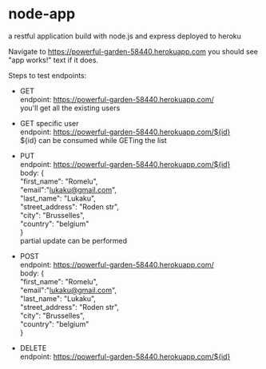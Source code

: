# node-app
a restful application build with node.js and express deployed to heroku


Navigate to https://powerful-garden-58440.herokuapp.com you should see "app works!" text if it does.

Steps to test endpoints:

- GET <br>
  endpoint: https://powerful-garden-58440.herokuapp.com/ <br>
  you'll get all the existing users
  
- GET specific user <br>
  endpoint: https://powerful-garden-58440.herokuapp.com/${id} <br>
  ${id} can be consumed while GETing the list <br>
  
- PUT <br>
  endpoint: https://powerful-garden-58440.herokuapp.com/${id} <br>
  body: { <br>
    "first_name": "Romelu", <br>
    "email":"lukaku@gmail.com",<br>
    "last_name": "Lukaku",<br>
    "street_address": "Roden str",<br>
    "city": "Brusselles",<br>
    "country": "belgium"<br>
  } <br>
  partial update can be performed
  
 - POST <br>
   endpoint: https://powerful-garden-58440.herokuapp.com/ <br>
   body: {<br>
     "first_name": "Romelu",<br>
     "email":"lukaku@gmail.com",<br>
     "last_name": "Lukaku",<br>
     "street_address": "Roden str",<br>
     "city": "Brusselles",<br>
     "country": "belgium"<br>
   }<br>
   
 - DELETE<br>
   endpoint: https://powerful-garden-58440.herokuapp.com/${id}
